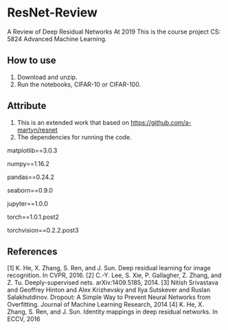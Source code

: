 # ResNet-Review
A Review of Deep Residual Networks At 2019
This is the course project CS: 5824 Advanced Machine Learning.

## How to use

1. Download and unzip.
2. Run the notebooks, CIFAR-10 or CIFAR-100.

## Attribute
1. This is an extended work that based on 
https://github.com/a-martyn/resnet
2. The dependencies for running the code.

matplotlib==3.0.3

numpy==1.16.2

pandas==0.24.2

seaborn==0.9.0

jupyter==1.0.0

torch==1.0.1.post2

torchvision==0.2.2.post3

## References
[1] K. He, X. Zhang, S. Ren, and J. Sun. Deep residual learning for image recognition. In CVPR, 2016.
[2] C.-Y. Lee, S. Xie, P. Gallagher, Z. Zhang, and Z. Tu. Deeply-supervised nets. arXiv:1409.5185, 2014.
[3] Nitish Srivastava and Geoffrey Hinton and Alex Krizhevsky and Ilya Sutskever and Ruslan Salakhutdinov. Dropout: A Simple Way to Prevent Neural Networks from Overfitting. Journal of Machine Learning Research, 2014
[4] K. He, X. Zhang, S. Ren, and J. Sun. Identity mappings in deep residual networks. In ECCV, 2016
